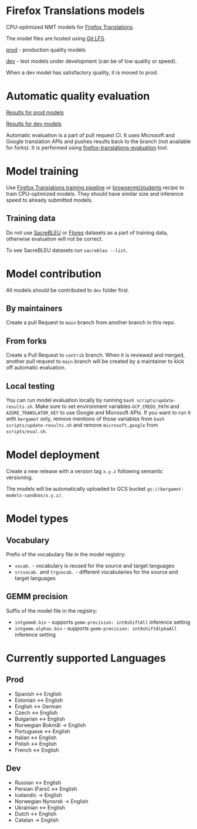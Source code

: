 # Firefox Translations models
CPU-optimized NMT models for [Firefox Translations](https://github.com/mozilla-extensions/firefox-translations).

The model files are hosted using [Git LFS](https://docs.github.com/en/github/managing-large-files/versioning-large-files/about-git-large-file-storage).

[prod](models/prod) - production quality models 

[dev](models/dev) - test models under development (can be of low quality or speed). 

When a dev model has satisfactory quality, it is moved to prod.

# Automatic quality evaluation

[Results for prod models](evaluation/prod/results.md)

[Resutls for dev models](evaluation/dev/results.md)

Automatic evaluation is a part of pull request CI. 
It uses Microsoft and Google translation APIs and pushes results back to the branch (not available for forks).
It is performed using [firefox-translations-evaluation](https://github.com/mozilla/firefox-translations-evaluation) tool.

# Model training

Use [Firefox Translations training pipeline](https://github.com/mozilla/firefox-translations-training) or [browsermt/students](https://github.com/browsermt/students/tree/master/train-student) recipe to train CPU-optimized models. They should have similar size and inference speed to already submitted models.

## Training data

Do not use [SacreBLEU](https://github.com/mjpost/sacrebleu) or [Flores](https://github.com/facebookresearch/flores) datasets as a part of training data, otherwise evaluation will not be correct.

To see SacreBLEU datasets run `sacrebleu --list`.

# Model contribution

All models should be contributed to `dev` folder first.

## By maintainers

Create a pull Request to `main` branch from another branch in this repo.

## From forks

Create a Pull Request to `contrib` branch. 
When it is reviewed and merged, another pull request to `main` branch will be created by a maintainer to kick off automatic evaluation.

## Local testing

You can run model evaluation locally by running `bash scripts/update-results.sh`. 
Make sure to set environment variables `GCP_CREDS_PATH` and `AZURE_TRANSLATOR_KEY` to use Google and Microsoft APIs.
If you want to run it with `bergamot` only, remove mentions of those variables from `bash scripts/update-results.sh` and remove `microsoft,google` from `scripts/eval.sh`. 

# Model deployment

Create a new release with a version tag `x.y.z` following semantic versioning.

The models will be automatically uploaded to GCS bucket `gs://bergamot-models-sandbox/x.y.z/`. 

# Model types

## Vocabulary

Prefix of the vocabulary file in the model registry:
- `vocab.` - vocabulary is reused for the source and target languages
- `srcvocab.` and `trgvocab.` - different vocabularies for the source and target languages

## GEMM precision

Suffix of the model file in the registry:
- `intgemm8.bin`  - supports `gemm-precision: int8shiftAll` inference setting
- `intgemm.alphas.bin` - supports `gemm-precision: int8shiftAlphaAll` inference setting

## 

# Currently supported Languages

## Prod
- Spanish <-> English
- Estonian <-> English
- English <-> German
- Czech <-> English
- Bulgarian <-> English
- Norwegian Bokmål -> English
- Portuguese <-> English
- Italian <-> English
- Polish <-> English
- French <-> English

## Dev
- Russian <-> English
- Persian (Farsi) <-> English
- Icelandic -> English
- Norwegian Nynorsk -> English
- Ukrainian <-> English
- Dutch <-> English
- Catalan -> English
